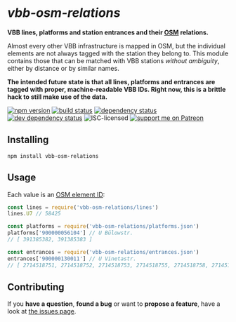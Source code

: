 # *vbb-osm-relations*

**VBB lines, platforms and station entrances and their [OSM](https://openstreetmap.org/) relations.**

Almost every other VBB infrastructure is mapped in OSM, but the individual elements are not always tagged with the station they belong to. This module contains those that can be matched with VBB stations *without ambiguity*, either by distance or by similar names.

**The intended future state is that all lines, platforms and entrances are tagged with proper, machine-readable VBB IDs. Right now, this is a brittle hack to still make use of the data.**

[![npm version](https://img.shields.io/npm/v/vbb-osm-relations.svg)](https://www.npmjs.com/package/vbb-osm-relations)
[![build status](https://app.codeship.com/projects/faaded10-4d47-0135-ea45-72e8c5ccfe37/status?branch=master)](https://app.codeship.com/projects/233154)
[![dependency status](https://img.shields.io/david/derhuerst/vbb-osm-relations.svg)](https://david-dm.org/derhuerst/vbb-osm-relations)
[![dev dependency status](https://img.shields.io/david/dev/derhuerst/vbb-osm-relations.svg)](https://david-dm.org/derhuerst/vbb-osm-relations#info=devDependencies)
![ISC-licensed](https://img.shields.io/github/license/derhuerst/vbb-osm-relations.svg)
[![support me on Patreon](https://img.shields.io/badge/support%20me-on%20patreon-fa7664.svg)](https://patreon.com/derhuerst)


## Installing

```shell
npm install vbb-osm-relations
```

## Usage

Each value is an [OSM element ID](#todo):

```js
const lines = require('vbb-osm-relations/lines')
lines.U7 // 58425

const platforms = require('vbb-osm-relations/platforms.json')
platforms['900000056104'] // U Bülowstr.
// [ 391385382, 391385383 ]

const entrances = require('vbb-osm-relations/entrances.json')
entrances['900000130011'] // U Vinetastr.
// [ 2714518751, 2714518752, 2714518753, 2714518755, 2714518758, 2714518760 ]
```


## Contributing

If you **have a question**, **found a bug** or want to **propose a feature**, have a look at [the issues page](https://github.com/derhuerst/vbb-osm-relations/issues).
